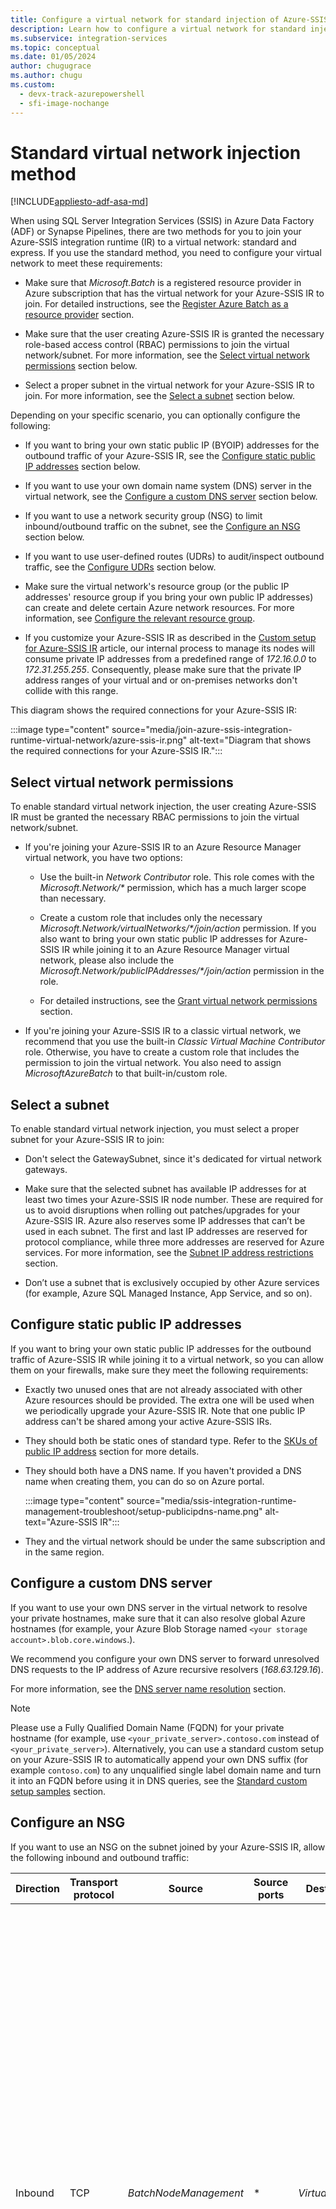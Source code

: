 ```yaml
---
title: Configure a virtual network for standard injection of Azure-SSIS integration runtime
description: Learn how to configure a virtual network for standard injection of Azure-SSIS integration runtime. 
ms.subservice: integration-services
ms.topic: conceptual
ms.date: 01/05/2024
author: chugugrace
ms.author: chugu 
ms.custom:
  - devx-track-azurepowershell
  - sfi-image-nochange
---
```


# Standard virtual network injection method

[!INCLUDE[appliesto-adf-asa-md](includes/appliesto-adf-asa-md.md)]

When using SQL Server Integration Services (SSIS) in Azure Data Factory (ADF) or Synapse Pipelines, there are two methods for you to join your Azure-SSIS integration runtime (IR) to a virtual network: standard and express. If you use the standard method, you need to configure your virtual network to meet these requirements:

- Make sure that *Microsoft.Batch* is a registered resource provider in Azure subscription that has the virtual network for your Azure-SSIS IR to join. For detailed instructions, see the [Register Azure Batch as a resource provider](azure-ssis-integration-runtime-virtual-network-configuration.md#registerbatch) section.

- Make sure that the user creating Azure-SSIS IR is granted the necessary role-based access control (RBAC) permissions to join the virtual network/subnet.  For more information, see the [Select virtual network permissions](#perms) section below.

- Select a proper subnet in the virtual network for your Azure-SSIS IR to join. For more information, see the [Select a subnet](#subnet) section below.

Depending on your specific scenario, you can optionally configure the following:

- If you want to bring your own static public IP (BYOIP) addresses for the outbound traffic of your Azure-SSIS IR, see the [Configure static public IP addresses](#ip) section below.

- If you want to use your own domain name system (DNS) server in the virtual network, see the [Configure a custom DNS server](#dns) section below.

- If you want to use a network security group (NSG) to limit inbound/outbound traffic on the subnet, see the [Configure an NSG](#nsg) section below.

- If you want to use user-defined routes (UDRs) to audit/inspect outbound traffic, see the [Configure UDRs](#udr) section below.

- Make sure the virtual network's resource group (or the public IP addresses' resource group if you bring your own public IP addresses) can create and delete certain Azure network resources. For more information, see [Configure the relevant resource group](#rg). 

- If you customize your Azure-SSIS IR as described in the [Custom setup for Azure-SSIS IR](how-to-configure-azure-ssis-ir-custom-setup.md) article, our internal process to manage its nodes will consume private IP addresses from a predefined range of *172.16.0.0* to *172.31.255.255*. Consequently, please make sure that the private IP address ranges of your virtual and or on-premises networks don't collide with this range.

This diagram shows the required connections for your Azure-SSIS IR:

:::image type="content" source="media/join-azure-ssis-integration-runtime-virtual-network/azure-ssis-ir.png" alt-text="Diagram that shows the required connections for your Azure-SSIS IR.":::

## <a name="perms"></a>Select virtual network permissions

To enable standard virtual network injection, the user creating Azure-SSIS IR must be granted the necessary RBAC permissions to join the virtual network/subnet.

- If you're joining your Azure-SSIS IR to an Azure Resource Manager virtual network, you have two options:

  - Use the built-in *Network Contributor* role. This role comes with the _Microsoft.Network/\*_ permission, which has a much larger scope than necessary.

  - Create a custom role that includes only the necessary _Microsoft.Network/virtualNetworks/\*/join/action_ permission. If you also want to bring your own static public IP addresses for Azure-SSIS IR while joining it to an Azure Resource Manager virtual network, please also include the _Microsoft.Network/publicIPAddresses/\*/join/action_ permission in the role.

  - For detailed instructions, see the [Grant virtual network permissions](azure-ssis-integration-runtime-virtual-network-configuration.md#grantperms) section.

- If you're joining your Azure-SSIS IR to a classic virtual network, we recommend that you use the built-in *Classic Virtual Machine Contributor* role. Otherwise, you have to create a custom role that includes the permission to join the virtual network. You also need to assign *MicrosoftAzureBatch* to that built-in/custom role.

## <a name="subnet"></a>Select a subnet

To enable standard virtual network injection, you must select a proper subnet for your Azure-SSIS IR to join:

- Don't select the GatewaySubnet, since it's dedicated for virtual network gateways.

- Make sure that the selected subnet has available IP addresses for at least two times your Azure-SSIS IR node number. These are required for us to avoid disruptions when rolling out patches/upgrades for your Azure-SSIS IR. Azure also reserves some IP addresses that can’t be used in each subnet. The first and last IP addresses are reserved for protocol compliance, while three more addresses are reserved for Azure services. For more information, see the [Subnet IP address restrictions](../virtual-network/virtual-networks-faq.md#are-there-any-restrictions-on-using-ip-addresses-within-these-subnets) section.

- Don’t use a subnet that is exclusively occupied by other Azure services (for example, Azure SQL Managed Instance, App Service, and so on). 

## <a name="ip"></a>Configure static public IP addresses

If you want to bring your own static public IP addresses for the outbound traffic of Azure-SSIS IR while joining it to a virtual network, so you can allow them on your firewalls, make sure they meet the following requirements:

- Exactly two unused ones that are not already associated with other Azure resources should be provided. The extra one will be used when we periodically upgrade your Azure-SSIS IR. Note that one public IP address can't be shared among your active Azure-SSIS IRs.

- They should both be static ones of standard type. Refer to the [SKUs of public IP address](../virtual-network/ip-services/public-ip-addresses.md#sku) section for more details.

- They should both have a DNS name. If you haven't provided a DNS name when creating them, you can do so on Azure portal.

  :::image type="content" source="media/ssis-integration-runtime-management-troubleshoot/setup-publicipdns-name.png" alt-text="Azure-SSIS IR":::

- They and the virtual network should be under the same subscription and in the same region.

## <a name="dns"></a>Configure a custom DNS server 

If you want to use your own DNS server in the virtual network to resolve your private hostnames, make sure that it can also resolve global Azure hostnames (for example, your Azure Blob Storage named `<your storage account>.blob.core.windows`.).

We recommend you configure your own DNS server to forward unresolved DNS requests to the IP address of Azure recursive resolvers (*168.63.129.16*).

For more information, see the [DNS server name resolution](../virtual-network/virtual-networks-name-resolution-for-vms-and-role-instances.md#name-resolution-that-uses-your-own-dns-server) section.

> [!NOTE]
> Please use a Fully Qualified Domain Name (FQDN) for your private hostname (for example, use `<your_private_server>.contoso.com` instead of `<your_private_server>`). Alternatively, you can use a standard custom setup on your Azure-SSIS IR to automatically append your own DNS suffix (for example `contoso.com`) to any unqualified single label domain name and turn it into an FQDN before using it in DNS queries, see the [Standard custom setup samples](how-to-configure-azure-ssis-ir-custom-setup.md#standard-custom-setup-samples) section. 

## <a name="nsg"></a>Configure an NSG

If you want to use an NSG on the subnet joined by your Azure-SSIS IR, allow the following inbound and outbound traffic:

| Direction | Transport protocol | Source | Source ports | Destination | Destination ports | Comments | 
|-----------|--------------------|--------|--------------|-------------|-------------------|----------| 
| Inbound | TCP | *BatchNodeManagement* | * | *VirtualNetwork* | *29876, 29877* (if you join your SSIS IR to an Azure Resource Manager virtual network)<br/><br/>*10100, 20100, 30100* (if you join your SSIS IR to a classic virtual network)| The Data Factory service uses these ports to communicate with your Azure-SSIS IR nodes in the virtual network.<br/><br/>Whether or not you create an NSG on the subnet, Data Factory always configures an NSG on the network interface card (NIC) attached to virtual machines that host your Azure-SSIS IR.<br/><br/>Only inbound traffic from Data Factory IP addresses on the specified ports is allowed by the NIC-level NSG.<br/><br/>Even if you open these ports to internet traffic at the subnet level, traffic from IP addresses that aren't Data Factory IP addresses is still blocked at the NIC level. | 
| Inbound | TCP | *CorpNetSaw* | * | *VirtualNetwork* | *3389* | (Optional) Only required when a Microsoft support engineer asks you to open port *3389* for advanced troubleshooting and can be closed right after troubleshooting.<br/><br/>*CorpNetSaw* service tag permits only secure access workstation (SAW) machines in Microsoft corporate network to access your Azure-SSIS IR via remote desktop protocol (RDP).<br/><br/>This service tag can't be selected from Azure portal and is only available via Azure PowerShell/CLI.<br/><br/>In the NIC-level NSG, port *3389* is open by default, but you can control it with a subnet-level NSG, while outbound traffic on it is disallowed by default on your Azure-SSIS IR nodes using Windows firewall rule. | 

| Direction | Transport protocol | Source | Source ports | Destination | Destination ports | Comments |
|-----------|--------------------|--------|--------------|-------------|-------------------|----------|
| Outbound | TCP | *VirtualNetwork* | * | *AzureCloud* | *443* | Required for your Azure-SSIS IR to access Azure services, such as Azure Storage and Azure Event Hubs. | 
| Outbound | TCP | *VirtualNetwork* | * | *Internet* | *80* | (Optional) Your Azure-SSIS IR uses this port to download a certificate revocation list (CRL) from the Internet.<br/><br/>If you block this traffic, you might experience a performance degradation when starting your Azure-SSIS IR and lose the capability to check CRLs when using certificates, which is not recommended from the security point of view.<br/><br/>If you want to narrow down destinations to certain FQDNs, see the **Configure UDRs** section below | 
| Outbound | TCP | *VirtualNetwork* | * | *Sql/VirtualNetwork* | *1433, 11000-11999* | (Optional) Only required if you use Azure SQL Database server/Managed Instance to host SSIS catalog (SSISDB).<br/><br/>If your Azure SQL Database server/Managed Instance is configured with a public endpoint/virtual network service endpoint, use *Sql* service tag as destination.<br/><br/>If your Azure SQL Database server/Managed Instance is configured with a private endpoint, use *VirtualNetwork* service tag as destination.<br/><br/>If your server connection policy is set to *Proxy* instead of *Redirect*, only port *1433* is required. | 
| Outbound | TCP | *VirtualNetwork* | * | *Storage/VirtualNetwork* | *443* | (Optional) Only required if you use Azure Storage blob container to store your standard custom setup script/files.<br/><br/>If your Azure Storage is configured with a public endpoint/virtual network service endpoint, use *Storage* service tag as destination.<br/><br/>If your Azure Storage is configured with a private endpoint, use *VirtualNetwork* service tag as destination. | 
| Outbound | TCP | *VirtualNetwork* | * | *Storage/VirtualNetwork* | *445* | (Optional) Only required if you need to access Azure Files.<br/><br/>If your Azure Storage is configured with a public endpoint/virtual network service endpoint, use *Storage* service tag as destination.<br/><br/>If your Azure Storage is configured with a private endpoint, use *VirtualNetwork* service tag as destination. | 

## <a name="udr"></a>Configure UDRs

If you want to audit/inspect the outbound traffic from your Azure-SSIS IR, you can use [user-defined routes (UDRs)](../virtual-network/virtual-networks-udr-overview.md) to redirect it to an on-premises firewall appliance via [Azure ExpressRoute](https://azure.microsoft.com/services/expressroute/) forced tunneling that advertises a border gateway protocol (BGP) route *0.0.0.0/0* to the virtual network, to a network virtual appliance (NVA) configured as firewall, or to [Azure Firewall](../firewall/overview.md) service.

:::image type="content" source="media/join-azure-ssis-integration-runtime-virtual-network/azure-ssis-ir-nva.png" alt-text="NVA scenario for Azure-SSIS IR":::

To make it work, you must ensure the following:

- The traffic between Azure Batch management service and your Azure-SSIS IR shouldn't be routed to a firewall appliance/service.

- The firewall appliance/service should allow the outbound traffic required by Azure-SSIS IR.

If the traffic between Azure Batch management service and your Azure-SSIS IR is routed to a firewall appliance/service, it will be broken due to asymmetric routing. UDRs must be defined for this traffic, such that it can go out through the same routes it came in. You can configure UDRs to route the traffic between Azure Batch management service and your Azure-SSIS IR with the next hop type as *Internet*.

For example, if your Azure-SSIS IR is located in *UK South* and you want to inspect the outbound traffic using Azure Firewall, you can first get the IP ranges for *BatchNodeManagement.UKSouth* service tag from the [Service tag IP range download link](https://www.microsoft.com/download/details.aspx?id=56519) or the [Service tag discovery API](../virtual-network/service-tags-overview.md#service-tags-on-premises). You can then configure the following UDRs for relevant IP range routes with the next hop type as *Internet* and *0.0.0.0/0* route with the next hop type as *Virtual appliance*.

:::image type="content" source="media/join-azure-ssis-integration-runtime-virtual-network/azurebatch-udr-settings.png" alt-text="Azure Batch UDR settings":::

> [!NOTE]
> This approach incurs an additional maintenance cost, since you need to regularly check the relevant IP ranges and add UDRs for new ones to avoid breaking your Azure-SSIS IR. We recommend checking them monthly, because when a new IP range appears for the relevant service tag, it will take another month to go into effect. 

You can run following PowerShell script to add UDRs for Azure Batch management service:

```powershell
$Location = "[location of your Azure-SSIS IR]"
$RouteTableResourceGroupName = "[name of Azure resource group that contains your route table]"
$RouteTableResourceName = "[resource name of your route table]"
$RouteTable = Get-AzRouteTable -ResourceGroupName $RouteTableResourceGroupName -Name $RouteTableResourceName
$ServiceTags = Get-AzNetworkServiceTag -Location $Location
$BatchServiceTagName = "BatchNodeManagement." + $Location
$UdrRulePrefixForBatch = $BatchServiceTagName
if ($ServiceTags -ne $null)
{
    $BatchIPRanges = $ServiceTags.Values | Where-Object { $_.Name -ieq $BatchServiceTagName }
    if ($BatchIPRanges -ne $null)
    {
        Write-Host "Start adding UDRs to your route table..."
        for ($i = 0; $i -lt $BatchIPRanges.Properties.AddressPrefixes.Count; $i++)
        {
            $UdrRuleName = "$($UdrRulePrefixForBatch)_$($i)"
            Add-AzRouteConfig -Name $UdrRuleName `
                -AddressPrefix $BatchIPRanges.Properties.AddressPrefixes[$i] `
                -NextHopType "Internet" `
                -RouteTable $RouteTable `
                | Out-Null
            Write-Host "Add $UdrRuleName to your route table..."
        }
        Set-AzRouteTable -RouteTable $RouteTable
    }
}
else
{
    Write-Host "Failed to fetch Azure service tag, please confirm that your location is valid."
}
```

Following our guidance in the [Configure an NSG](#nsg) section above, you must implement similar rules on the firewall appliance/service to allow the outbound traffic from your Azure-SSIS IR:

- If you use Azure Firewall:
  - You must open port *443* for outbound TCP traffic with *AzureCloud* service tag as destination.

  - If you use Azure SQL Database server/Managed Instance to host SSISDB, you must open ports *1433, 11000-11999* for outbound TCP traffic with *Sql/VirtualNetwork* service tag as destination.

  - If you use Azure Storage blob container to store your standard custom setup script/files, you must open port *443* for outbound TCP traffic with *Storage/VirtualNetwork* service tag as destination.

  - If you need to access Azure Files, you must open port *445* for outbound TCP traffic with *Storage/VirtualNetwork* service tag as destination.

- If you use other firewall appliance/service:
  - You must open port *443* for outbound TCP traffic with *0.0.0.0/0* or the following Azure environment-specific FQDNs as destination.

    | Azure environment | FQDN |
    |-------------------|-------|
    | <b>Azure Public</b> | <ul><li><b>Azure Data Factory (Management)</b><ul><li>_\*.frontend.clouddatahub.net_</li></ul></li><li><b>Azure Storage (Management)</b><ul><li>_\*.blob.core.windows.net_</li><li>_\*.table.core.windows.net_</li></ul></li><li><b>Azure Container Registry (Custom Setup)</b><ul><li>_\*.azurecr.io_</li></ul></li><li><b>Event Hubs (Logging)</b><ul><li>_\*.servicebus.windows.net_</li></ul></li><li><b>Microsoft Logging service (Internal Use)</b><ul><li>_gcs.prod.monitoring.core.windows.net_</li><li>_prod.warmpath.msftcloudes.com_</li><li>_azurewatsonanalysis-prod.core.windows.net_</li></ul></li></ul> |
    | <b>Azure Government</b> | <ul><li><b>Azure Data Factory (Management)</b><ul><li>_\*.frontend.datamovement.azure.us_</li></ul></li><li><b>Azure Storage (Management)</b><ul><li>_\*.blob.core.usgovcloudapi.net_</li><li>_\*.table.core.usgovcloudapi.net_</li></ul></li><li><b>Azure Container Registry (Custom Setup)</b><ul><li>_\*.azurecr.us_</li></ul></li><li><b>Event Hubs (Logging)</b><ul><li>_\*.servicebus.usgovcloudapi.net_</li></ul></li><li><b>Microsoft Logging service (Internal Use)</b><ul><li>_fairfax.warmpath.usgovcloudapi.net_</li><li>_azurewatsonanalysis.usgovcloudapp.net_</li></ul></li></ul> |
    | <b>Microsoft Azure operated by 21Vianet</b> | <ul><li><b>Azure Data Factory (Management)</b><ul><li>_\*.frontend.datamovement.azure.cn_</li></ul></li><li><b>Azure Storage (Management)</b><ul><li>_\*.blob.core.chinacloudapi.cn_</li><li>_\*.table.core.chinacloudapi.cn_</li></ul></li><li><b>Azure Container Registry (Custom Setup)</b><ul><li>_\*.azurecr.cn_</li></ul></li><li><b>Event Hubs (Logging)</b><ul><li>_\*.servicebus.chinacloudapi.cn_</li></ul></li><li><b>Microsoft Logging service (Internal Use)</b><ul><li>_mooncake.warmpath.chinacloudapi.cn_</li><li>_azurewatsonanalysis.chinacloudapp.cn_</li></ul></li></ul> |

  - If you use Azure SQL Database server/Managed Instance to host SSISDB, you must open ports *1433, 11000-11999* for outbound TCP traffic with *0.0.0.0/0* or your Azure SQL Database server/Managed Instance FQDN as destination.

  - If you use Azure Storage blob container to store your standard custom setup script/files, you must open port *443* for outbound TCP traffic with *0.0.0.0/0* or your Azure Blob Storage FQDN as destination.

  - If you need to access Azure Files, you must open port *445* for outbound TCP traffic with *0.0.0.0/0* or your Azure Files FQDN as destination.

- If you configure a virtual network service endpoint for Azure Storage/Container Registry/Event Hubs/SQL by enabling *Microsoft.Storage*/*Microsoft.ContainerRegistry*/*Microsoft.EventHub*/*Microsoft.Sql* resources, respectively, in your subnet, all traffic between your Azure-SSIS IR and these services in the same/paired regions will be routed to Azure backbone network instead of your firewall appliance/service.

- You should open port *80* for outbound TCP traffic with the following certificate revocation list (CRL) download sites as destination:

  - *crl.microsoft.com:80*
  - *mscrl.microsoft.com:80*
  - *crl3.digicert.com:80*
  - *crl4.digicert.com:80*
  - *ocsp.digicert.com:80*
  - *cacerts.digicert.com:80*
  
  If you use certificates with different CRLs, you should also add their download sites as destination. For more information, see the [Certificate revocation list](https://social.technet.microsoft.com/wiki/contents/articles/2303.understanding-access-to-microsoft-certificate-revocation-list.aspx) article.

  If you block this traffic, you might experience a performance degradation when starting your Azure-SSIS IR and lose the capability to check CRLs when using certificates, which is not recommended from the security point of view.

If you need not audit/inspect the outbound traffic from your Azure-SSIS IR, you can use UDRs to force all traffic with the next hop type as *Internet*:

- When using Azure ExpressRoute, you can configure a UDR for *0.0.0.0/0* route in your subnet with the next hop type as *Internet*. 

- When using an NVA, you can modify the existing UDR for *0.0.0.0/0* route in your subnet to switch the next hop type from *Virtual appliance* to *Internet*.

:::image type="content" source="media/join-azure-ssis-integration-runtime-virtual-network/add-route-for-vnet.png" alt-text="Add a route":::

> [!NOTE]
> Configuring UDRs with the next hop type as *Internet* doesn't mean all traffic will go over the Internet. As long as the destination address belongs to one of Azure services, Azure will route all traffic to that address over Azure backbone network instead of the Internet.

## <a name="rg"></a>Configure the relevant resource group

To enable standard virtual network injection, your Azure-SSIS IR needs to create certain network resources in the same resource group as the virtual network. These resources include:

- An Azure load balancer, with the name _\<Guid\>-azurebatch-cloudserviceloadbalancer_.
- An Azure public IP address, with the name _\<Guid\>-azurebatch-cloudservicepublicip_.
- An NSG, with the name _\<Guid\>-azurebatch-cloudservicenetworksecuritygroup_. 

> [!NOTE]
> You can now bring your own static public IP addresses for Azure-SSIS IR. In this scenario, we'll create the Azure load balancer and NSG in the same resource group as your static public IP addresses instead of the virtual network.

These resources will be created when your Azure-SSIS IR starts. They'll be deleted when your Azure-SSIS IR stops. If you bring your own static public IP addresses for Azure-SSIS IR, they won't be deleted when your Azure-SSIS IR stops. To avoid blocking your Azure-SSIS IR from stopping, don't reuse these resources for other purposes.

Make sure that you have no resource lock in the resource group/subscription to which the virtual network/your static public IP addresses belong. If you configure a read-only/delete lock, starting and stopping your Azure-SSIS IR will fail, or it will stop responding.

Make sure that you have no Azure Policy assignment that prevents the following resources from being created in the resource group/subscription to which the virtual network/your static public IP addresses belong: 

- *Microsoft.Network/LoadBalancers* 
- *Microsoft.Network/NetworkSecurityGroups* 
- *Microsoft.Network/PublicIPAddresses* 

Make sure that the resource quota for your subscription is enough for these resources. Specifically, for each Azure-SSIS IR created in a virtual network, you need to reserve twice the number of these resources, since the extra resources will be used when we periodically upgrade your Azure-SSIS IR.

## <a name="faq"></a>FAQ

- How can I protect the public IP address exposed on my Azure-SSIS IR for inbound connection? Is it possible to remove the public IP address?
 
  Right now, a public IP address will be automatically created when your Azure-SSIS IR joins a virtual network. We do have an NIC-level NSG to allow only Azure Batch management service to inbound-connect to your Azure-SSIS IR. You can also specify a subnet-level NSG for inbound protection.

  If you don't want any public IP address to be exposed, consider [configuring a self-hosted IR as proxy for your Azure-SSIS IR](self-hosted-integration-runtime-proxy-ssis.md) instead of joining your Azure-SSIS IR to a virtual network.
 
- Can I add the public IP address of my Azure-SSIS IR to the firewall's allowlist for my data sources?

  You can now bring your own static public IP addresses for Azure-SSIS IR. In this case, you can add your IP addresses to the firewall's allowlist for your data sources. Alternatively, you can also consider other options below to secure data access from your Azure-SSIS IR depending on your scenario:

  - If your data source is on premises, after connecting a virtual network to your on-premises network and joining your Azure-SSIS IR to the virtual network subnet, you can then add the private IP address range of that subnet to the firewall's allowlist for your data source.

  - If your data source is an Azure service that supports virtual network service endpoints, you can configure a virtual network service endpoint in your virtual network subnet and join your Azure-SSIS IR to that subnet. You can then add a virtual network rule with that subnet to the firewall for your data source.

  - If your data source is a non-Azure cloud service, you can use a UDR to route the outbound traffic from your Azure-SSIS IR to its static public IP address via an NVA/Azure Firewall. You can then add the static public IP address of your NVA/Azure Firewall to the firewall's allowlist for your data source.

  - If none of the above options meets your needs, consider [configuring a self-hosted IR as proxy for your Azure-SSIS IR](self-hosted-integration-runtime-proxy-ssis.md). You can then add the static public IP address of the machine that hosts your self-hosted IR to the firewall's allowlist for your data source.

- Why do I need to provide two static public addresses if I want to bring my own for Azure-SSIS IR?

  Azure-SSIS IR is automatically updated on a regular basis. New nodes are created during upgrade and old ones will be deleted. However, to avoid downtime, the old nodes will not be deleted until the new ones are ready. Thus, your first static public IP address used by the old nodes cannot be released immediately and we need your second static public IP address to create the new nodes.

- I've brought my own static public IP addresses for Azure-SSIS IR, but why it still can't access my data sources?

  Please confirm that the two static public IP addresses are both added to the firewall's allowlist for your data sources. Each time your Azure-SSIS IR is upgraded, its static public IP address is switched between those two brought by you. If you add only one of them to the allowlist, data access for your Azure-SSIS IR will be broken after its upgrade.

  If your data source is an Azure service, please check whether you've configured it with virtual network service endpoints. If that's the case, the traffic from Azure-SSIS IR to your data source will switch to use the private IP addresses managed by Azure services and adding your own static public IP addresses to the firewall's allowlist for your data source won't take effect.

## Related content

- [Join Azure-SSIS IR to a virtual network via ADF UI](join-azure-ssis-integration-runtime-virtual-network-ui.md)
- [Join Azure-SSIS IR to a virtual network via Azure PowerShell](join-azure-ssis-integration-runtime-virtual-network-powershell.md)

For more information about Azure-SSIS IR, see the following articles: 

- [Azure-SSIS IR](concepts-integration-runtime.md#azure-ssis-integration-runtime). This article provides general conceptual information about IRs, including Azure-SSIS IR. 
- [Tutorial: Deploy SSIS packages to Azure](tutorial-deploy-ssis-packages-azure.md). This tutorial provides step-by-step instructions to create your Azure-SSIS IR. It uses Azure SQL Database server to host SSISDB. 
- [Create an Azure-SSIS IR](create-azure-ssis-integration-runtime.md). This article expands on the tutorial. It provides instructions on using Azure SQL Database server configured with a virtual network service endpoint/IP firewall rule/private endpoint or Azure SQL Managed Instance that joins a virtual network to host SSISDB. It shows you how to join your Azure-SSIS IR to a virtual network. 
- [Monitor an Azure-SSIS IR](monitor-integration-runtime.md#azure-ssis-integration-runtime). This article shows you how to retrieve and understand information about your Azure-SSIS IR.
- [Manage an Azure-SSIS IR](manage-azure-ssis-integration-runtime.md). This article shows you how to stop, start, or delete your Azure-SSIS IR. It also shows you how to scale out your Azure-SSIS IR by adding more nodes.
